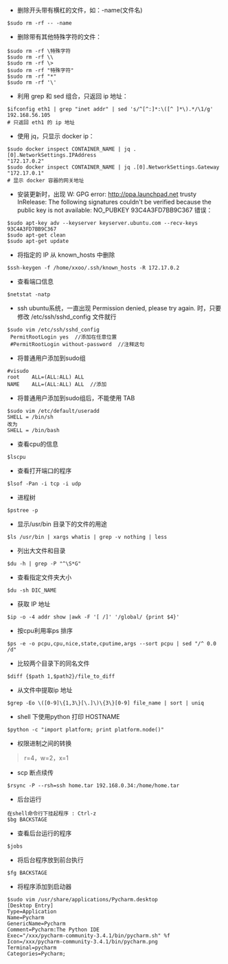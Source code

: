 - 删除开头带有横杠的文件，如：-name(文件名)

```
$sudo rm -rf -- -name
```

- 删除带有其他特殊字符的文件：

```
$sudo rm -rf \特殊字符
$sudo rm -rf \\
$sudo rm -rf \>
$sudo rm -rf "特殊字符"
$sudo rm -rf "*"
$sudo rm -rf '\'
```

- 利用 grep 和 sed 组合，只返回 ip 地址：

```
$ifconfig eth1 | grep "inet addr" | sed 's/^[^:]*:\([^ ]*\).*/\1/g'
192.168.56.105
# 只返回 eth1 的 ip 地址
```

- 使用 jq，只显示 docker ip：

```
$sudo docker inspect CONTAINER_NAME | jq .[0].NetworkSettings.IPAddress
"172.17.0.2"
$sudo docker inspect CONTAINER_NAME | jq .[0].NetworkSettings.Gateway
"172.17.0.1"
# 显示 docker 容器的网关地址
```

- 安装更新时，出现 W: GPG error: http://ppa.launchpad.net trusty InRelease: The following signatures couldn't be verified because the public key is not available: NO_PUBKEY 93C4A3FD7BB9C367
 错误：
 
 ```
 $sudo apt-key adv --keyserver keyserver.ubuntu.com --recv-keys 93C4A3FD7BB9C367
 $sudo apt-get clean
 $sudo apt-get update
 ```
 
 - 将指定的 IP 从 known_hosts 中删除 
 
 ```
 $ssh-keygen -f /home/xxoo/.ssh/known_hosts -R 172.17.0.2
 ```
 
 - 查看端口信息
 
 ```
 $netstat -natp
 ```
 
 - ssh ubuntu系统，一直出现 Permission denied, please try again. 时，只要修改 /etc/ssh/sshd_config 文件就行
 
```
$sudo vim /etc/ssh/sshd_config
 PermitRootLogin yes  //添加在任意位置
 #PermitRootLogin without-password  //注释这句
```

- 将普通用户添加到sudo组

```
#visudo
root    ALL=(ALL:ALL) ALL
NAME    ALL=(ALL:ALL) ALL  //添加
```

- 将普通用户添加到sudo组后，不能使用 TAB

```
$sudo vim /etc/default/useradd
SHELL = /bin/sh
改为
SHELL = /bin/bash
```

- 查看cpu的信息

```
$lscpu
```

- 查看打开端口的程序

```
$lsof -Pan -i tcp -i udp
```

- 进程树

```
$pstree -p
```

- 显示/usr/bin 目录下的文件的用途

```
$ls /usr/bin | xargs whatis | grep -v nothing | less
```

- 列出大文件和目录

```
$du -h | grep -P "^\S*G"
```

- 查看指定文件夹大小

```
$du -sh DIC_NAME
```

- 获取 IP 地址

```
$ip -o -4 addr show |awk -F '[ /]' '/global/ {print $4}'
```

- 按cpu利用率ps 排序

```
$ps -e -o pcpu,cpu,nice,state,cputime,args --sort pcpu | sed "/^ 0.0 /d"
```

- 比较两个目录下的同名文件

```
$diff {$path 1,$path2}/file_to_diff
```

- 从文件中提取ip 地址

```
$grep -Eo \([0-9]\{1,3\}[\.]\)\{3\}[0-9] file_name | sort | uniq
```

- shell 下使用python 打印 HOSTNAME

```
$python -c "import platform; print platform.node()"
```

- 权限进制之间的转换

> r=4，w=2，x=1 

- scp 断点续传

```
$rsync -P --rsh=ssh home.tar 192.168.0.34:/home/home.tar
```

- 后台运行

```
在shell命令行下挂起程序 : Ctrl-z
$bg BACKSTAGE
```

- 查看后台运行的程序

```
$jobs
```

- 将后台程序放到前台执行

```
$fg BACKSTAGE
```

- 将程序添加到启动器

```
$sudo vim /usr/share/applications/Pycharm.desktop
[Desktop Entry]
Type=Application
Name=Pycharm
GenericName=Pycharm
Comment=Pycharm:The Python IDE
Exec="/xxx/pycharm-community-3.4.1/bin/pycharm.sh" %f
Icon=/xxx/pycharm-community-3.4.1/bin/pycharm.png
Terminal=pycharm
Categories=Pycharm;
```